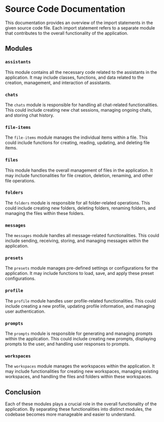 # Source Code Documentation

This documentation provides an overview of the import statements in the given source code file. Each import statement refers to a separate module that contributes to the overall functionality of the application.

## Modules

### `assistants`

This module contains all the necessary code related to the assistants in the application. It may include classes, functions, and data related to the creation, management, and interaction of assistants.

### `chats`

The `chats` module is responsible for handling all chat-related functionalities. This could include creating new chat sessions, managing ongoing chats, and storing chat history.

### `file-items`

The `file-items` module manages the individual items within a file. This could include functions for creating, reading, updating, and deleting file items.

### `files`

This module handles the overall management of files in the application. It may include functionalities for file creation, deletion, renaming, and other file operations.

### `folders`

The `folders` module is responsible for all folder-related operations. This could include creating new folders, deleting folders, renaming folders, and managing the files within these folders.

### `messages`

The `messages` module handles all message-related functionalities. This could include sending, receiving, storing, and managing messages within the application.

### `presets`

The `presets` module manages pre-defined settings or configurations for the application. It may include functions to load, save, and apply these preset configurations.

### `profile`

The `profile` module handles user profile-related functionalities. This could include creating a new profile, updating profile information, and managing user authentication.

### `prompts`

The `prompts` module is responsible for generating and managing prompts within the application. This could include creating new prompts, displaying prompts to the user, and handling user responses to prompts.

### `workspaces`

The `workspaces` module manages the workspaces within the application. It may include functionalities for creating new workspaces, managing existing workspaces, and handling the files and folders within these workspaces.

## Conclusion

Each of these modules plays a crucial role in the overall functionality of the application. By separating these functionalities into distinct modules, the codebase becomes more manageable and easier to understand.